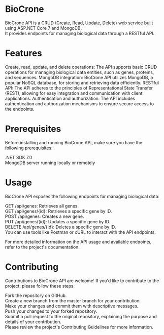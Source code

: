 # BioCrone

BioCrone API is a CRUD (Create, Read, Update, Delete) web service built using ASP.NET Core 7 and MongoDB. <br>
It provides endpoints for managing biological data through a RESTful API. <br>

# Features

Create, read, update, and delete operations: The API supports basic CRUD operations for managing biological data entities, such as genes, proteins, and sequences.
MongoDB integration: BioCrone API utilizes MongoDB, a popular NoSQL database, for storing and retrieving data efficiently.
RESTful API: The API adheres to the principles of Representational State Transfer (REST), allowing for easy integration and communication with client applications.
Authentication and authorization: The API includes authentication and authorization mechanisms to ensure secure access to the endpoints.

# Prerequisites

Before installing and running BioCrone API, make sure you have the following prerequisites:

.NET SDK 7.0 <br>
MongoDB server running locally or remotely <br>

# Usage
BioCrone API exposes the following endpoints for managing biological data:

GET /api/genes: Retrieves all genes. <br>
GET /api/genes/{id}: Retrieves a specific gene by ID. <br>
POST /api/genes: Creates a new gene. <br>
PUT /api/genes/{id}: Updates a specific gene by ID. <br>
DELETE /api/genes/{id}: Deletes a specific gene by ID. <br>
You can use tools like Postman or cURL to interact with the API endpoints. <br>

For more detailed information on the API usage and available endpoints, refer to the project's documentation. <br>

# Contributing

Contributions to BioCrone API are welcome! If you'd like to contribute to the project, please follow these steps:

Fork the repository on GitHub. <br>
Create a new branch from the master branch for your contribution. <br>
Make your changes and commit them with descriptive messages. <br>
Push your changes to your forked repository. <br>
Submit a pull request to the original repository, explaining the purpose and details of your contribution. <br>
Please review the project's Contributing Guidelines for more information. <br>

